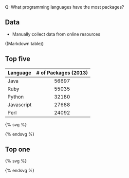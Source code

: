 Q: What programming languages have the most packages?

## Data

* Manually collect data from online resources

((Markdown table))

## Top five
| Language | # of Packages (2013)|
| ---------|:-------------:|
| Java          | 56697|
| Ruby          | 55035|
| Python        | 32180|
| Javascript    | 27688|
| Perl		| 24092|
{% svg %}

<!-- barchart with five bars -->
<rect x="0" width="20" height="100" style="fill:rgb(0,0,255);stroke-width:3;stroke:rgb(0,0,0)" />

{% endsvg %}

## Top one

{% svg %}

<!-- same barchart, but the top is highlighted, using css -->
<rect x="0" width="20" height="100" style="fill:rgb(0,0,255);stroke-width:3;stroke:rgb(0,0,0)" />

{% endsvg %}
